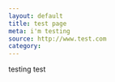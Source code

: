 ```yaml
---
layout: default
title: test page
meta: i'm testing
source: http://www.test.com
category: 
---
```


testing test